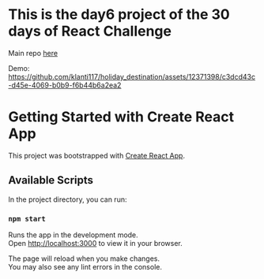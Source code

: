 # This is the day6 project of the 30 days of React Challenge
Main repo [here](https://github.com/klanti117/30_days_react_challenge)

Demo: https://github.com/klanti117/holiday_destination/assets/12371398/c3dcd43c-d45e-4069-b0b9-f6b44b6a2ea2


# Getting Started with Create React App

This project was bootstrapped with [Create React App](https://github.com/facebook/create-react-app).

## Available Scripts

In the project directory, you can run:

### `npm start`

Runs the app in the development mode.\
Open [http://localhost:3000](http://localhost:3000) to view it in your browser.

The page will reload when you make changes.\
You may also see any lint errors in the console.
